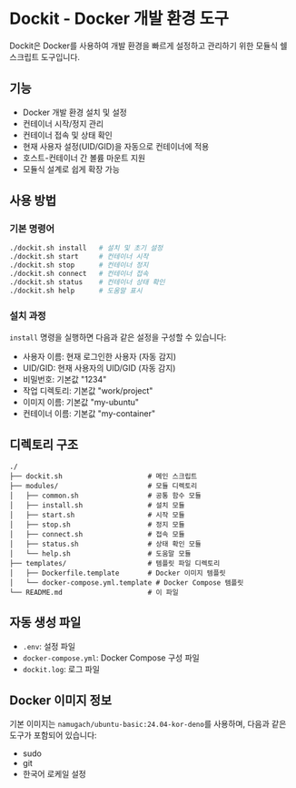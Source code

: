 # Dockit - Docker 개발 환경 도구

Dockit은 Docker를 사용하여 개발 환경을 빠르게 설정하고 관리하기 위한 모듈식 쉘 스크립트 도구입니다.

## 기능

- Docker 개발 환경 설치 및 설정
- 컨테이너 시작/정지 관리
- 컨테이너 접속 및 상태 확인
- 현재 사용자 설정(UID/GID)을 자동으로 컨테이너에 적용
- 호스트-컨테이너 간 볼륨 마운트 지원
- 모듈식 설계로 쉽게 확장 가능

## 사용 방법

### 기본 명령어

```bash
./dockit.sh install   # 설치 및 초기 설정
./dockit.sh start     # 컨테이너 시작
./dockit.sh stop      # 컨테이너 정지
./dockit.sh connect   # 컨테이너 접속
./dockit.sh status    # 컨테이너 상태 확인
./dockit.sh help      # 도움말 표시
```

### 설치 과정

`install` 명령을 실행하면 다음과 같은 설정을 구성할 수 있습니다:

- 사용자 이름: 현재 로그인한 사용자 (자동 감지)
- UID/GID: 현재 사용자의 UID/GID (자동 감지)
- 비밀번호: 기본값 "1234"
- 작업 디렉토리: 기본값 "work/project"
- 이미지 이름: 기본값 "my-ubuntu"
- 컨테이너 이름: 기본값 "my-container"

## 디렉토리 구조

```
./
├── dockit.sh                     # 메인 스크립트
├── modules/                      # 모듈 디렉토리
│   ├── common.sh                 # 공통 함수 모듈
│   ├── install.sh                # 설치 모듈
│   ├── start.sh                  # 시작 모듈
│   ├── stop.sh                   # 정지 모듈
│   ├── connect.sh                # 접속 모듈
│   ├── status.sh                 # 상태 확인 모듈
│   └── help.sh                   # 도움말 모듈
├── templates/                    # 템플릿 파일 디렉토리
│   ├── Dockerfile.template       # Docker 이미지 템플릿
│   └── docker-compose.yml.template # Docker Compose 템플릿
└── README.md                     # 이 파일
```

## 자동 생성 파일

- `.env`: 설정 파일
- `docker-compose.yml`: Docker Compose 구성 파일
- `dockit.log`: 로그 파일

## Docker 이미지 정보

기본 이미지는 `namugach/ubuntu-basic:24.04-kor-deno`를 사용하며, 다음과 같은 도구가 포함되어 있습니다:

- sudo
- git
- 한국어 로케일 설정 